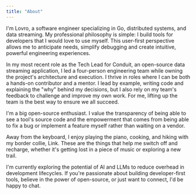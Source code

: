 ```yaml
---
title: "About"
---
```


I'm Lovro, a software engineer specializing in Go, distributed systems, and
data streaming. My professional philosophy is simple: I build tools for
developers that I would love to use myself. This user-first perspective allows
me to anticipate needs, simplify debugging and create intuitive, powerful
engineering experiences.

In my most recent role as the Tech Lead for Conduit, an open-source data
streaming application, I led a four-person engineering team while owning the
project's architecture and execution. I thrive in roles where I can be both a
hands-on contributor and a mentor. I lead by example, writing code and
explaining the "why" behind my decisions, but I also rely on my team's feedback
to challenge and improve my own work. For me, lifting up the team is the best
way to ensure we all succeed.

I'm a big open-source enthusiast. I value the transparency of being able to see
a tool's source code and the empowerment that comes from being able to fix a
bug or implement a feature myself rather than waiting on a vendor.

Away from the keyboard, I enjoy playing the piano, cooking, and hiking with my
border collie, Link. These are the things that help me switch off and recharge,
whether it's getting lost in a piece of music or exploring a new trail.

I'm currently exploring the potential of AI and LLMs to reduce overhead in
development lifecycles. If you're passionate about building developer-first
tools, believe in the power of open-source, or just want to connect, I'd be
happy to chat.
